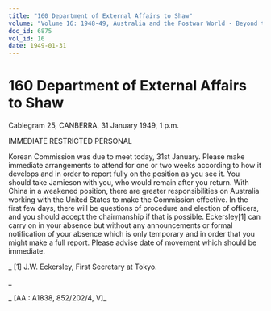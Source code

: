```yaml
---
title: "160 Department of External Affairs to Shaw"
volume: "Volume 16: 1948-49, Australia and the Postwar World - Beyond the Region"
doc_id: 6875
vol_id: 16
date: 1949-01-31
---
```


# 160 Department of External Affairs to Shaw

Cablegram 25, CANBERRA, 31 January 1949, 1 p.m.

IMMEDIATE RESTRICTED PERSONAL

Korean Commission was due to meet today, 31st January. Please make immediate arrangements to attend for one or two weeks according to how it develops and in order to report fully on the position as you see it. You should take Jamieson with you, who would remain after you return. With China in a weakened position, there are greater responsibilities on Australia working with the United States to make the Commission effective. In the first few days, there will be questions of procedure and election of officers, and you should accept the chairmanship if that is possible. Eckersley[1] can carry on in your absence but without any announcements or formal notification of your absence which is only temporary and in order that you might make a full report. Please advise date of movement which should be immediate.

_ [1] J.W. Eckersley, First Secretary at Tokyo.

_

_ [AA : A1838, 852/202/4, V]_
